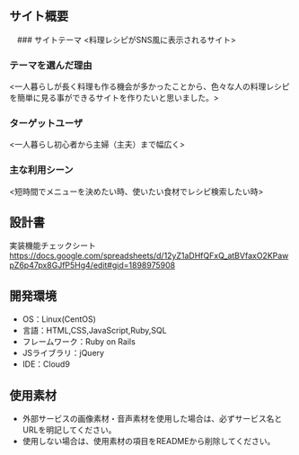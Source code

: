 # <kokorecipe>

## サイト概要
　### サイトテーマ
<料理レシピがSNS風に表示されるサイト>

### テーマを選んだ理由
<一人暮らしが長く料理も作る機会が多かったことから、色々な人の料理レシピを簡単に見る事ができるサイトを作りたいと思いました。>

### ターゲットユーザ
<一人暮らし初心者から主婦（主夫）まで幅広く>

### 主な利用シーン
<短時間でメニューを決めたい時、使いたい食材でレシピ検索したい時>

## 設計書
実装機能チェックシート
<https://docs.google.com/spreadsheets/d/12yZ1aDHfQFxQ_atBVfaxO2KPawpZ6p47px8GJfP5Hg4/edit#gid=1898975908>

## 開発環境
- OS：Linux(CentOS)
- 言語：HTML,CSS,JavaScript,Ruby,SQL
- フレームワーク：Ruby on Rails
- JSライブラリ：jQuery
- IDE：Cloud9

## 使用素材
- 外部サービスの画像素材・音声素材を使用した場合は、必ずサービス名とURLを明記してください。
- 使用しない場合は、使用素材の項目をREADMEから削除してください。



<!--# README-->

<!--This README would normally document whatever steps are necessary to get the-->
<!--application up and running.-->

<!--Things you may want to cover:-->

<!--* Ruby version-->

<!--* System dependencies-->

<!--* Configuration-->

<!--* Database creation-->

<!--* Database initialization-->

<!--* How to run the test suite-->

<!--* Services (job queues, cache servers, search engines, etc.)-->

<!--* Deployment instructions-->

<!--* ...-->


